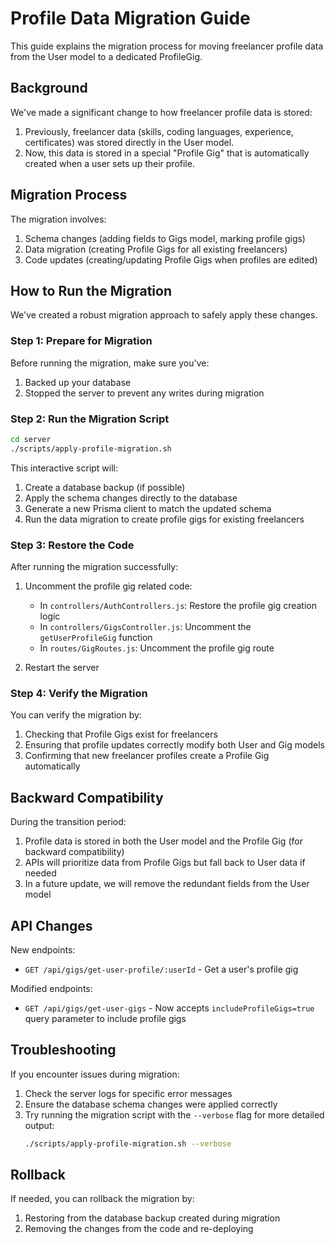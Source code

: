 # Profile Data Migration Guide

This guide explains the migration process for moving freelancer profile data from the User model to a dedicated ProfileGig.

## Background

We've made a significant change to how freelancer profile data is stored:

1. Previously, freelancer data (skills, coding languages, experience, certificates) was stored directly in the User model.
2. Now, this data is stored in a special "Profile Gig" that is automatically created when a user sets up their profile.

## Migration Process

The migration involves:

1. Schema changes (adding fields to Gigs model, marking profile gigs)
2. Data migration (creating Profile Gigs for all existing freelancers)
3. Code updates (creating/updating Profile Gigs when profiles are edited)

## How to Run the Migration

We've created a robust migration approach to safely apply these changes.

### Step 1: Prepare for Migration

Before running the migration, make sure you've:
1. Backed up your database
2. Stopped the server to prevent any writes during migration

### Step 2: Run the Migration Script

```bash
cd server
./scripts/apply-profile-migration.sh
```

This interactive script will:
1. Create a database backup (if possible)
2. Apply the schema changes directly to the database
3. Generate a new Prisma client to match the updated schema
4. Run the data migration to create profile gigs for existing freelancers

### Step 3: Restore the Code

After running the migration successfully:

1. Uncomment the profile gig related code:
   - In `controllers/AuthControllers.js`: Restore the profile gig creation logic
   - In `controllers/GigsController.js`: Uncomment the `getUserProfileGig` function
   - In `routes/GigRoutes.js`: Uncomment the profile gig route

2. Restart the server

### Step 4: Verify the Migration

You can verify the migration by:
1. Checking that Profile Gigs exist for freelancers
2. Ensuring that profile updates correctly modify both User and Gig models
3. Confirming that new freelancer profiles create a Profile Gig automatically

## Backward Compatibility

During the transition period:

1. Profile data is stored in both the User model and the Profile Gig (for backward compatibility)
2. APIs will prioritize data from Profile Gigs but fall back to User data if needed
3. In a future update, we will remove the redundant fields from the User model

## API Changes

New endpoints:
- `GET /api/gigs/get-user-profile/:userId` - Get a user's profile gig

Modified endpoints:
- `GET /api/gigs/get-user-gigs` - Now accepts `includeProfileGigs=true` query parameter to include profile gigs

## Troubleshooting

If you encounter issues during migration:

1. Check the server logs for specific error messages
2. Ensure the database schema changes were applied correctly
3. Try running the migration script with the `--verbose` flag for more detailed output:
   ```bash
   ./scripts/apply-profile-migration.sh --verbose
   ```

## Rollback

If needed, you can rollback the migration by:

1. Restoring from the database backup created during migration
2. Removing the changes from the code and re-deploying 